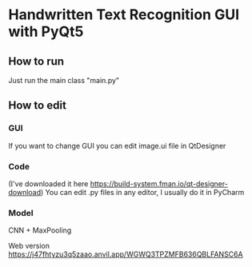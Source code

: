 # Handwritten Text Recognition GUI with PyQt5

## How to run
Just run the main class "main.py"

## How to edit
### GUI
If you want to change GUI you can edit image.ui file in QtDesigner 
### Code
(I've downloaded it here https://build-system.fman.io/qt-designer-download)
You can edit .py files in any editor, I usually do it in PyCharm
### Model
CNN + MaxPooling

Web version
https://j47fhtyzu3q5zaao.anvil.app/WGWQ3TPZMFB636QBLFANSC6A
